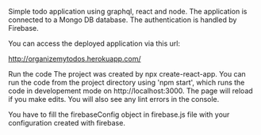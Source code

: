 Simple todo application using graphql, react and node. The application is connected to a Mongo DB database. The authentication is handled by Firebase.

You can access the deployed application via this url:

http://organizemytodos.herokuapp.com/

Run the code
The project was created by npx create-react-app. You can run the code from the project directory using 'npm start', which runs the code in developement mode on http://localhost:3000. The page will reload if you make edits. You will also see any lint errors in the console.

You have to fill the firebaseConfig object in firebase.js file with your configuration created with firebase.
